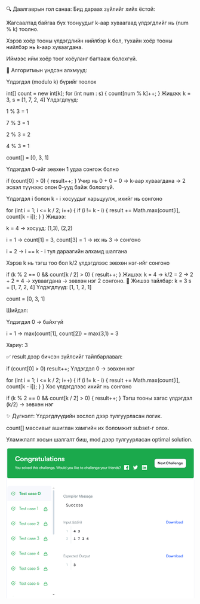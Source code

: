 🔍 Даалгаврын гол санаа:
Бид дараах зүйлийг хийх ёстой:

Жагсаалтад байгаа бүх тоонуудыг k-аар хуваагаад үлдэгдлийг нь (num % k) тоолно.

Хэрэв хоёр тооны үлдэгдлийн нийлбэр k бол, тухайн хоёр тооны нийлбэр нь k-аар хуваагдана.

Иймээс ийм хоёр тоог хоёуланг багтааж болохгүй.

🎯 Алгоритмын үндсэн алхмууд:

Үлдэгдэл (modulo k) бүрийг тоолох

int[] count = new int[k];
for (int num : s) {
count[num % k]++;
}
Жишээ: k = 3, s = [1, 7, 2, 4]
Үлдэгдлүүд:

1 % 3 = 1

7 % 3 = 1

2 % 3 = 2

4 % 3 = 1

count[] = [0, 3, 1]

Үлдэгдэл 0-ийг зөвхөн 1 удаа сонгож болно

if (count[0] > 0) {
result++;
}
Учир нь 0 + 0 = 0 → k-аар хуваагдана → 2 эсвэл түүнээс олон 0-ууд байж болохгүй.

Үлдэгдэл i болон k - i хосуудыг харьцуулж, ихийг нь сонгоно

for (int i = 1; i <= k / 2; i++) {
if (i != k - i) {
result += Math.max(count[i], count[k - i]);
}
}
Жишээ:

k = 4 → хосууд: (1,3), (2,2)

i = 1 → count[1] = 3, count[3] = 1 → их нь 3 → сонгоно

i = 2 → i == k - i тул дараагийн алхамд шалгана

Хэрэв k нь тэгш тоо бол k/2 үлдэгдлээс зөвхөн нэг-ийг сонгоно

if (k % 2 == 0 && count[k / 2] > 0) {
result++;
}
Жишээ: k = 4 → k/2 = 2 → 2 + 2 = 4 → хуваагдана → зөвхөн нэг 2 сонгоно.
🧠 Жишээ тайлбар:
k = 3
s = [1, 7, 2, 4]
Үлдэгдлүүд: [1, 1, 2, 1]

count = [0, 3, 1]

Шийдэл:

Үлдэгдэл 0 → байхгүй

i = 1 → max(count[1], count[2]) = max(3,1) = 3

Хариу: 3

✅ result дээр бичсэн зүйлсийг тайлбарлавал:

if (count[0] > 0) result++;
Үлдэгдэл 0 → зөвхөн нэг

for (int i = 1; i <= k / 2; i++) {
if (i != k - i) {
result += Math.max(count[i], count[k - i]);
}
}
Хос үлдэгдлээс ихийг нь сонгоно


if (k % 2 == 0 && count[k / 2] > 0) {
result++;
}
Тэгш тооны хагас үлдэгдэл (k/2) → зөвхөн нэг

✨ Дүгнэлт:
Үлдэгдлүүдийн хослол дээр тулгуурласан логик.

count[] массивыг ашиглан хамгийн их боломжит subset-г олох.

Уламжлалт хосын шалгалт биш, mod дээр тулгуурласан optimal solution.

![alt text](image.png)